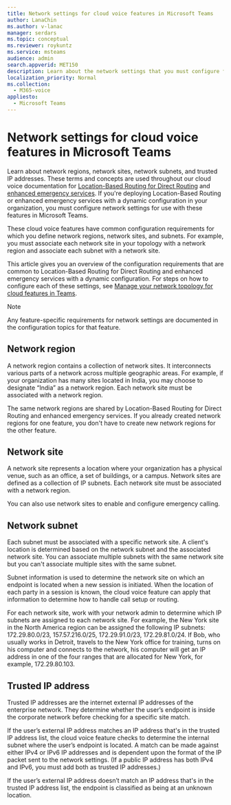 ```yaml
---
title: Network settings for cloud voice features in Microsoft Teams
author: LanaChin
ms.author: v-lanac
manager: serdars
ms.topic: conceptual
ms.reviewer: roykuntz
ms.service: msteams
audience: admin
search.appverid: MET150
description: Learn about the network settings that you must configure for Location-Based Routing for Direct Routing and enhanced emergency services.
localization_priority: Normal
ms.collection: 
  - M365-voice
appliesto: 
  - Microsoft Teams
---
```


# Network settings for cloud voice features in Microsoft Teams

Learn about network regions, network sites, network subnets, and trusted IP addresses. These terms and concepts are used throughout our cloud voice documentation for [Location-Based Routing for Direct Routing](location-based-routing-plan.md) and [enhanced emergency services](configure-dynamic-emergency-calling.md). If you're deploying Location-Based Routing or enhanced emergency services with a dynamic configuration in your organization, you must configure network settings for use with these features in Microsoft Teams.

These cloud voice features have common configuration requirements for which you define network regions, network sites, and subnets. For example, you must associate each network site in your topology with a network region and associate each subnet with a network site.

This article gives you an overview of the configuration requirements that are common to Location-Based Routing for Direct Routing and enhanced emergency services with a dynamic configuration. For steps on how to configure each of these settings, see [Manage your network topology for cloud features in Teams](manage-your-network-topology.md).

> [!NOTE]
> Any feature-specific requirements for network settings are documented in the configuration topics for that feature.

## Network region

A network region contains a collection of network sites. It interconnects various parts of a network across multiple geographic areas. For example, if your organization has many sites located in India, you may choose to designate “India” as a network region. Each network site must be associated with a network region.

The same network regions are shared by Location-Based Routing for Direct Routing and enhanced emergency services. If you already created network regions for one feature, you don't have to create new network regions for the other feature.

## Network site

A network site represents a location where your organization has a physical venue, such as an office, a set of buildings, or a campus. Network sites are defined as a collection of IP subnets. Each network site must be associated with a network region.

You can also use network sites to enable and configure emergency calling.

## Network subnet

Each subnet must be associated with a specific network site. A client's location is determined based on the network subnet and the associated network site. You can associate multiple subnets with the same network site but you can't associate multiple sites with the same subnet.

Subnet information is used to determine the network site on which an endpoint is located when a new session is initiated. When the location of each party in a session is known, the cloud voice feature can apply that information to determine how to handle call setup or routing.

For each network site, work with your network admin to determine which IP subnets are assigned to each network site. For example, the New York site in the North America region can be assigned the following IP subnets: 172.29.80.0/23, 157.57.216.0/25, 172.29.91.0/23, 172.29.81.0/24. If Bob, who usually works in Detroit, travels to the New York office for training, turns on his computer and connects to the network, his computer will get an IP address in one of the four ranges that are allocated for New York, for example, 172.29.80.103.

## Trusted IP address

Trusted IP addresses are the internet external IP addresses of the enterprise network. They determine whether the user’s endpoint is inside the corporate network before checking for a specific site match.

If the user’s external IP address matches an IP address that's in the trusted IP address list, the cloud voice feature checks to determine the internal subnet where the user’s endpoint is located. A match can be made against either IPv4 or IPv6 IP addresses and is dependent upon the format of the IP packet sent to the network settings. (If a public IP address has both IPv4 and IPv6, you must add both as trusted IP addresses.)

If the user’s external IP address doesn’t match an IP address that's in the trusted IP address list, the endpoint is classified as being at an unknown location.
